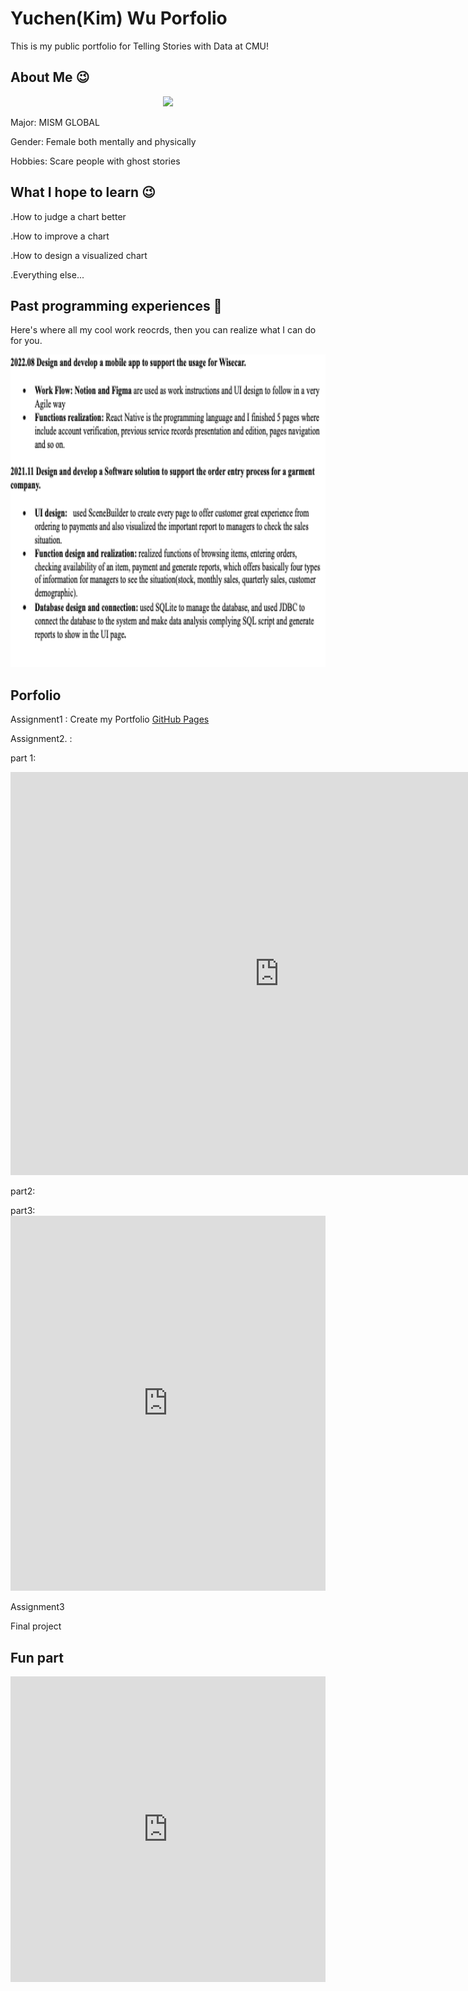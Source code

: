   
# Yuchen(Kim) Wu Porfolio
  This is my public portfolio for Telling Stories with Data at CMU!
  
## About Me 😉

<p align="center">
  <img src="https://i.imgur.com/o98Do9y.jpg" height=500 >
</p>


Major: MISM GLOBAL

Gender: Female both mentally and physically

Hobbies: Scare people with ghost stories


## What I hope to learn 😉
.How to judge a chart better

.How to improve a chart

.How to design a visualized chart

.Everything else...

## Past programming experiences 🤩
Here's where all my cool work reocrds, then you can realize what I can do for you.

<p align="center">
  <img src="programrecords.png" height=500>
</p>


## Porfolio
Assignment1 : Create my Portfolio    [GitHub Pages](https://kimgogowow.github.io/portfolio/) 

Assignment2. :

part 1:
<iframe src="https://data.oecd.org/chart/6ODl" width="860" height="645" style="border: 0" mozallowfullscreen="true" webkitallowfullscreen="true" allowfullscreen="true"><a href="https://data.oecd.org/chart/6ODl" target="_blank">OECD Chart: General government debt, Total, % of GDP, Annual, 2021</a></iframe>

part2:
<div class="flourish-embed flourish-chart" data-src="visualisation/11148061"><script src="https://public.flourish.studio/resources/embed.js"></script></div>
part3:
<iframe src='https://flo.uri.sh/visualisation/11152486/embed' title='Interactive or visual content' class='flourish-embed-iframe' frameborder='0' scrolling='no' style='width:100%;height:600px;' sandbox='allow-same-origin allow-forms allow-scripts allow-downloads allow-popups allow-popups-to-escape-sandbox allow-top-navigation-by-user-activation'></iframe>

Assignment3

Final project

## Fun part
<iframe title="[ Kim's life Map ] (Copy)" aria-label="Locator maps" id="datawrapper-chart-ItgMY" src="https://datawrapper.dwcdn.net/ItgMY/1/" scrolling="no" frameborder="0" style="width: 0; min-width: 100% !important; border: none;" height="489"></iframe><script type="text/javascript">!function(){"use strict";window.addEventListener("message",(function(e){if(void 0!==e.data["datawrapper-height"]){var t=document.querySelectorAll("iframe");for(var a in e.data["datawrapper-height"])for(var r=0;r<t.length;r++){if(t[r].contentWindow===e.source)t[r].style.height=e.data["datawrapper-height"][a]+"px"}}}))}();
</script>

